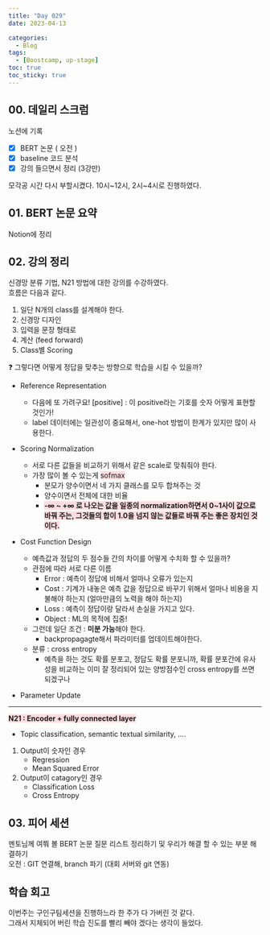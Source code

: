 ```yaml
---
title: "Day 029"
date: 2023-04-13

categories:
  - Blog
tags:
  - [Boostcamp, up-stage]
toc: true
toc_sticky: true
---
```


## 00. 데일리 스크럼  
노션에 기록

- [x]  BERT 논문 ( 오전 )  
- [x]  baseline 코드 분석  
- [x]  강의 들으면서 정리 (3강만)  

모각공 시간 다시 부할시켰다. 10시~12시, 2시~4시로 진행하였다.  

## 01. BERT 논문 요약
    
Notion에 정리  

## 02. 강의 정리    



신경망 분류 기법, N21 방법에 대한 강의를 수강하였다.  
흐름은 다음과 같다.
  1. 일단 N개의 class를 설계해야 한다.  
1. 신경망 디자인  
2. 입력을 문장 형태로  
3. 계산 (feed forward)  
4. Class별 Scoring  
   
❓ 그렇다면 어떻게 정답을 맞추는 방향으로 학습을 시킬 수 있을까?  
- Reference Representation  

  - 다음에 또 가려구요! [positive] : 이 positive라는 기호를 숫자 어떻게 표현할 것인가!  
  - label 데이터에는 일관성이 중요해서, one-hot 방법이 한계가 있지만 많이 사용한다.  
  
- Scoring Normalization  
  - 서로 다른 값들을 비교하기 위해서 같은 scale로 맞춰줘야 한다.  
  - 가장 많이 볼 수 있는게 <span style="background-color:#ffdce0">sofmax</span>  
    - 분모가 양수이면서 네 가지 클래스를 모두 합쳐주는 것  
    - 양수이면서 전체에 대한 비율  
    - <span style="background-color:#ffdce0">**-∞ ~ +∞ 로 나오는 값을 일종의 normalization하면서 0~1사이 값으로 바꿔 주는, 그것들의 합이 1.0을 넘지 않는 값들로 바꿔 주는 좋은 장치인 것이다.**</span>  
          
- Cost Function Design  
  - 예측값과 정답의 두 점수들 간의 차이를 어떻게 수치화 할 수 있을까?  
  - 관점에 따라 서로 다른 이름  
      - Error : 예측이 정답에 비해서 얼마나 오류가 있는지   
      - Cost : 기계가 내놓은 예측 값을 정답으로 바꾸기 위해서 얼마나 비용을 지불해야 하는지 (얼마만큼의 노력을 해야 하는지)  
      - Loss : 예측이 정답이랑 달라서 손실을 가지고 있다.  
      - Object : ML의 목적에 집중!  
  - 그런데 일단 조건 : **미분 가능**해야 한다.  
      - backpropagagte해서 파라미터를 업데이트해야한다.  
  - 분류 : cross entropy  
      - 예측을 하는 것도 확률 분포고, 정답도 확률 분포니까, 확률 분포간에 유사성을 비교하는 이미 잘 정리되어 있는 양방점수인 cross entropy를 쓰면 되겠구나  

- Parameter Update  

---

<span style="background-color:#ffdce0">**N21 : Encoder + fully connected layer**</span>  
- Topic classification, semantic textual similarity, ....  
1. Output이 숫자인 경우  
   - Regression  
   - Mean Squared Error   
2. Output이 catagory인 경우  
   - Classification Loss  
   - Cross Entropy  

## 03. 피어 세션  
멘토님께 여쭤 볼 BERT 논문 질문 리스트 정리하기 및 우리가 해결 할 수 있는 부분 해결하기  
오전 : GIT 연결해, branch 파기 (대회 서버와 git 연동)  

## 학습 회고  
이번주는 구인구팀세션을 진행하느라 한 주가 다 가버린 것 같다.  
그래서 지체되어 버린 학습 진도를 빨리 빼야 겠다는 생각이 들었다.   